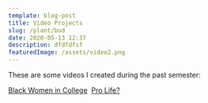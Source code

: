 ```yaml
---
template: blog-post
title: Video Projects
slug: /plant/bud
date: 2020-05-13 12:37
description: dfdfdfsf
featuredImage: /assets/video2.png
---
```

These are some videos I created during the past semester:

[Black Women in College](https://youtu.be/bMkKR9pxvmA)
![]()
[Pro Life?](https://youtu.be/uguphpXK1fc )
